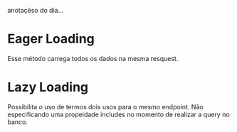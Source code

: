 anotaçẽso do dia...

# Eager Loading

Esse método carrega todos os dados na mesma resquest.

# Lazy Loading

Possibilita o uso de termos dois usos para o mesmo endpoint. Não especificando uma propeidade includes no momento de realizar a query no banco.